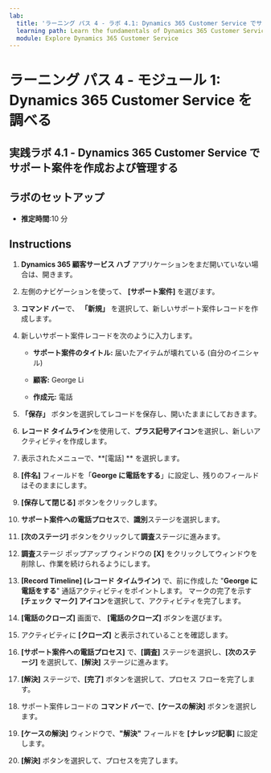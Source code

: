 ```yaml
---
lab:
  title: 'ラーニング パス 4 - ラボ 4.1: Dynamics 365 Customer Service でサポート案件を作成および管理する'
  learning path: Learn the fundamentals of Dynamics 365 Customer Service
  module: Explore Dynamics 365 Customer Service
---
```


ラーニング パス 4 - モジュール 1: Dynamics 365 Customer Service を調べる
========================

## 実践ラボ 4.1 - Dynamics 365 Customer Service でサポート案件を作成および管理する

## ラボのセットアップ

  - **推定時間**:10 分

## Instructions

1. **Dynamics 365 顧客サービス ハブ** アプリケーションをまだ開いていない場合は、開きます。

2. 左側のナビゲーションを使って、 **[サポート案件]** を選びます。

3. **コマンド バー**で、 **「新規」** を選択して、新しいサポート案件レコードを作成します。

4. 新しいサポート案件レコードを次のように入力します。

    - **サポート案件のタイトル:** 届いたアイテムが壊れている (自分のイニシャル)

    - **顧客:** George Li

    - **作成元:** 電話

5. **「保存」** ボタンを選択してレコードを保存し、開いたままにしておきます。

6. **レコード タイムライン**を使用して、**プラス記号アイコン**を選択し、新しいアクティビティを作成します。

7. 表示されたメニューで、**[電話] ** を選択します。

8. **[件名]** フィールドを「**George に電話をする**」に設定し、残りのフィールドはそのままにします。

9. **[保存して閉じる]** ボタンをクリックします。

10. **サポート案件への電話プロセス**で、**識別**ステージを選択します。

11. **[次のステージ]** ボタンをクリックして**調査**ステージに進みます。

12. **調査**ステージ ポップアップ ウィンドウの **[X]** をクリックしてウィンドウを削除し、作業を続けられるようにします。

13. **[Record Timeline] (レコード タイムライン)** で、前に作成した "**George に電話をする**" 通話アクティビティをポイントします。 マークの完了を示す **[チェック マーク] アイコン**を選択して、アクティビティを完了します。

14. **[電話のクローズ]** 画面で、 **[電話のクローズ]** ボタンを選びます。 

15. アクティビティに **[クローズ]** と表示されていることを確認します。

16. **[サポート案件への電話プロセス]** で、**[調査]** ステージを選択し、**[次のステージ]** を選択して、**[解決]** ステージに進みます。

17. **[解決]** ステージで、**[完了]** ボタンを選択して、プロセス フローを完了します。

18. サポート案件レコードの **コマンド バー**で、**[ケースの解決]** ボタンを選択します。

19. **[ケースの解決]** ウィンドウで、**"解決"** フィールドを **[ナレッジ記事]** に設定します。

20. **[解決]** ボタンを選択して、プロセスを完了します。

